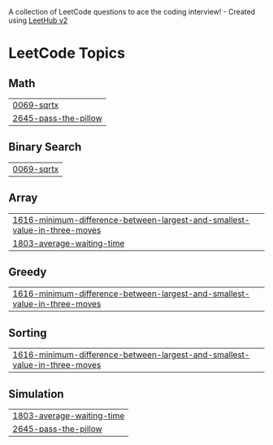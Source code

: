 A collection of LeetCode questions to ace the coding interview! - Created using [LeetHub v2](https://github.com/arunbhardwaj/LeetHub-2.0)
<!---LeetCode Topics Start-->
# LeetCode Topics
## Math
|  |
| ------- |
| [0069-sqrtx](https://github.com/Shivam-Mishra1417/leetcodeByShivam/tree/master/0069-sqrtx) |
| [2645-pass-the-pillow](https://github.com/Shivam-Mishra1417/leetcodeByShivam/tree/master/2645-pass-the-pillow) |
## Binary Search
|  |
| ------- |
| [0069-sqrtx](https://github.com/Shivam-Mishra1417/leetcodeByShivam/tree/master/0069-sqrtx) |
## Array
|  |
| ------- |
| [1616-minimum-difference-between-largest-and-smallest-value-in-three-moves](https://github.com/Shivam-Mishra1417/leetcodeByShivam/tree/master/1616-minimum-difference-between-largest-and-smallest-value-in-three-moves) |
| [1803-average-waiting-time](https://github.com/Shivam-Mishra1417/leetcodeByShivam/tree/master/1803-average-waiting-time) |
## Greedy
|  |
| ------- |
| [1616-minimum-difference-between-largest-and-smallest-value-in-three-moves](https://github.com/Shivam-Mishra1417/leetcodeByShivam/tree/master/1616-minimum-difference-between-largest-and-smallest-value-in-three-moves) |
## Sorting
|  |
| ------- |
| [1616-minimum-difference-between-largest-and-smallest-value-in-three-moves](https://github.com/Shivam-Mishra1417/leetcodeByShivam/tree/master/1616-minimum-difference-between-largest-and-smallest-value-in-three-moves) |
## Simulation
|  |
| ------- |
| [1803-average-waiting-time](https://github.com/Shivam-Mishra1417/leetcodeByShivam/tree/master/1803-average-waiting-time) |
| [2645-pass-the-pillow](https://github.com/Shivam-Mishra1417/leetcodeByShivam/tree/master/2645-pass-the-pillow) |
<!---LeetCode Topics End-->
